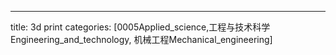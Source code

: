 ---
title: 3d print
categories: [0005Applied_science,工程与技术科学Engineering_and_technology, 机械工程Mechanical_engineering]